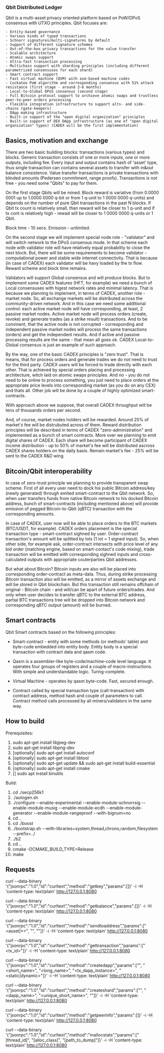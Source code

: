 ### Qbit Distributed Ledger

Qbit is a multi-asset privacy oriented platform based on PoW/DPoS consensus with UTXO principles. Qbit focuses are:

	- Entity-based governance
	- Various kinds of typed transactions
	- Schnorr signatures/multi-signatures by default
	- Support of different signature schemes
	- Out-of-the-box privacy transactions for the value transfer
	- Scalable architecture
	- Atomic swaps support
	- Ultra-fast transaction processing
	- Multichain support with sharding principles (including different parametrized consensuses for each shard) 
	- Smart contract support
	- Fast virtual machine (QVM) with asm-based machine codes
	- Cuckatoo PoW algorithm and corresponding consensus with 51% attack resistance (first stage - around 3-6 months)
	- Local-to-Global DPoS consensus (second stage)
	- Full Bitcoin protocol support to archieve atomic swaps and trustless peer-to-peer orders processing
	- Flexible integration infrastructure to support alts- and side- chains (gate-keepers)
	- DApp making infrastructure
	- Built-in support of the "open digital organization" principles
	- Built-in support of DEX DApp infrastructure (as one of "open digital organization" types) (CADEX will be the first implementation)

## Basics, motivation and exchange

There are two basic building blocks: transactions (various types) and blocks. Generic transaction consists of one or more inputs, one or more outputs, including fee. Every input and output contains hash of 'asset' type, thus single transaction can contains several assets to transfer with in&out balance consistence. Value transfer transactions is private transactions with blinded amounts (Pedersen commitment, range proofs). Transactions is not free - you need some "Qbits" to pay for them. 

On the first stage Qbits will be mined. Block reward is variative (from 0.0000 0001 up to 1.0000 0000 q-bit or from 1 q-unit to 1 0000 0000 q-units) and depends on the number of pure Qbit transactions in the past N blocks. If Qbit tx count is relatively small, than reward will be closer to 1 q-unit and if tx cont is relatively high - rewad will be closer to 1 0000 0000 q-units or 1 Qbit.

Block time - 10 secs. Emission - unlimited.

On the second stage we will implement special node role - "validator" and will switch network to the DPoS consensus mode. In that scheme each node with validator role will have relatively equal probability to close the next block. But, there will be some requirements to become validator - computational power and stable wide internet connectivity. That is because (in case of CADEX) each validator will be havy loaded by the tx flow. Reward scheme and block time remains.

Validators will support Global consensus and will produce blocks. But to implement some CADEX features (HFT, for example) we need a bunch of Local consensuses with higest network rates and minimal latency. That is because we planning to implement, in terms of CADEX, another role - market node. So, all exchange markets will be distributed across the community-driven network. And in this case we need some additional control: each active market node will have corresponding, at least, 2 passive market nodes. Active market node will process orders (create, revoke) and generate trades (as a strike result) transactions. And to be convinent, that the active node is not corrupted - corresponding and independent passive market nodes will process the same transactions (orders) and get the independent results. And if active and passive processing results are the same - that mean all goes ok. CADEX Local-to-Global consensus is just an example of such approach. 	

By the way, one of the basic CADEX principles is "zero trust". That is means, that for process orders and generate trades we do not need to trust for the third party. CADEX users will be forced to trade directly with each other. That is achieved by special orders placing and processing architecture, witch laid on atomic swaps principles. And no - you do not need to be online to process something, you just need to place orders at the appropriate price levels into corresponding market (as you do on any CEX) and thats all. Other job will be done by a couple of highly optimized smart-contracts. 

With approach above we suppose, that overall CADEX throughput will be tens of thousands orders per second.

And, of course, market nodes holders will be rewarded. Around 25% of market's fee will be distrubuted across of them. Reward distribution principles will be described in terms of CADEX "zero-administration" and implemented as a bunch of smart contracts. More over we planning to emit digital shares of CADEX. Each share will become participant of CADEX income distribution - up to 50% of market's fee will be distributed ascross CADEX shares holders on the daily basis. Remain market's fee - 25% will be sent to the CADEX R&D wing.

## Bitcoin/Qbit interoperability

In case of zero-trust principle we planning to provide transparent swap scheme. First of all every user need to dock his public Bitcoin address/key (newly generated) through emited smart-contract to the Qbit network. So, when user transfers funds from native Bitcoin network to his docked Bitcoin address, bunch of smart-contracts (including mentioned above) will provide emission of pegged Bitcoin-to-Qbit (qBTC) transaction with the corresponding amounts.

In case of CADEX, user now will be able to place orders to the BTC markets (BTC/USDT, for example). CADEX orders placement is the special transaction type - smart-contract sighned by user. Order-contract transaction's amount will be splitted by lots (1 lot = 1 signed input). So, when other side, for example ask, order-contract intersects with price level of any bid order (matching engine, based on smart-contact's code mixing), trade transaction will be emitted with corresponding sighned inputs and cross-calculated outputs with appropriate couterparties Qbit addresses.

But what about Bitcoin? Bitcoin inputs are also will be placed into corresponding order-contract as meta-data. Thus, during strike processing Bitcoin transaction also will be emitted, as a mirror of assets exchange and will be stored in Qbit blockchain. But this transaction still remains offchain of original - Bitcoin chain - and will/can be apart of future orders/trades. And only when user decides to transfer qBTC to the external BTC address, partial BTC transactions tree will be dropped into Bitcoin network and corresponding qBTC output (amount) will be burned.

## Smart contracts

Qbit Smart contracts based on the following principles:

- Smart-contract - entity with some methods (or methods' table) and byte-code embedded into entity body. Entity body is a special transaction with contract data and qasm code.

- Qasm is a assembler-like byte-code/machine-code level language. It operates four groups of registers and a couple of macro-instructions. With simple and understandable logic. Turing-complete.

- Virtual Machine - operates by qasm byte-code. Fast, secured enough. 

- Contract called by special transaction type (call-transaction) with contract address, method hash and couple of parameters to call. Contract method calls processed by all miners/validators in the same way.

## How to build

Prerequisites:
1. sudo apt-get install libjpeg-dev
2. sudo apt-get install libpng-dev
3. [optionally] sudo apt-get install autoconf
4. [optionally] sudo apt-get install libtool
5. [optionally] sudo apt-get update && sudo apt-get install build-essential
6. [optionally] sudo apt-get install cmake
7. [] sudo apt install binutils

Build:
1. cd ./secp256k1
2. ./autogen.sh
3. ./configure --enable-experimental --enable-module-schnorrsig --enable-module-musig --enable-module-ecdh --enable-module-generator --enable-module-rangeproof --with-bignum=no
4. cd ..
5. cd ./boost
6. ./bootstrap.sh --with-libraries=system,thread,chrono,random,filesystem --prefix=../
7. ./b2
8. cd ..
9. cmake -DCMAKE_BUILD_TYPE=Release
10. make

## Requests

curl --data-binary '{"jsonrpc":"1.0","id":"curltext","method":"getkey","params":[]}' -i -H 'content-type: text/plain' http://127.0.0.1:8080

curl --data-binary '{"jsonrpc":"1.0","id":"curltext","method":"getbalance","params":[]}' -i -H 'content-type: text/plain' http://127.0.0.1:8080

curl --data-binary '{"jsonrpc":"1.0","id":"curltext","method":"sendtoaddress","params":["<asset|*>", "<to>", "<amount>"]}' -i -H 'content-type: text/plain' http://127.0.0.1:8080

curl --data-binary '{"jsonrpc":"1.0","id":"curltext","method":"gettransaction","params":["<tx_id>"]}' -i -H 'content-type: text/plain' http://127.0.0.1:8080

curl --data-binary '{"jsonrpc":"1.0","id":"curltext","method":"createdapp","params":["<owner>", "<short_name>", "<long_name>", "<tx_dapp_instance>", "<static|dynamic>"]}' -i -H 'content-type: text/plain' http://127.0.0.1:8080

curl --data-binary '{"jsonrpc":"1.0","id":"curltext","method":"createshard","params":["<creator>", "<dapp_name>", "<unique_short_name>", "<description>"]}' -i -H 'content-type: text/plain' http://127.0.0.1:8080

curl --data-binary '{"jsonrpc":"1.0","id":"curltext","method":"getpeerinfo","params":[]}' -i -H 'content-type: text/plain' http://127.0.0.1:8080

curl --data-binary '{"jsonrpc":"1.0","id":"curltext","method":"mallocstats","params":["[thread_id]", "[alloc_class]", "[path_to_dump]"]}' -i -H 'content-type: text/plain' http://127.0.0.1:8080
